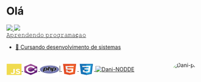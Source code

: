 # Olá
 <div>
 <a href="https://github.com/Daniela-C-L"> 
   <img height="180em" src="https://github-readme-stats.vercel.app/api?username=Daniela-C-L&show_icons=true&theme=tokyonight&include_all_commits=true&count_private=true"/> 
   <img height="180em" src="https://github-readme-stats.vercel.app/api/top-langs/?username=Daniela-C-L&layout=compact&langs_count=6&theme=tokyonight"/>

</div>
𝙰𝚙𝚛𝚎𝚗𝚍𝚎𝚗𝚍𝚘 𝚙𝚛𝚘𝚐𝚛𝚊𝚖𝚊ç𝚊𝚘


- 🔭 Cursando desenvolvimento de sistemas

<div style="display: inline_block"><br>
  <img align="center" alt="Dani-Js" height="30" width="40" src="https://raw.githubusercontent.com/devicons/devicon/master/icons/javascript/javascript-plain.svg">
  <img align="center" alt="Dani-C#" height="30" width="40" src="https://raw.githubusercontent.com/devicons/devicon/master/icons/csharp/csharp-original.svg">
  <img align="center" alt="Dani-PHP" height="40" width="50" src="https://raw.githubusercontent.com/devicons/devicon/master/icons/php/php-original.svg">|
  <img align="center" alt="Dani-HTML" height="30" width="40" src="https://raw.githubusercontent.com/devicons/devicon/master/icons/html5/html5-original.svg">
  <img align="center" alt="Dani-CSS" height="30" width="40" src="https://raw.githubusercontent.com/devicons/devicon/master/icons/css3/css3-original.svg">
  <img align="center" alt="Dani-NODDE" height="30" width="40" src="https://raw.githubusercontent.com/devicons/devicon/master/icons/node/node-original.svg">
 
   <img align="right" alt="Dani-pic" height="150" style="border-radius:50px;" src="https://user-images.githubusercontent.com/127230187/227042992-f884aef7-a58a-47f5-9f2e-5c7e43eaa284.png">
</div>
  
  ##
  
  <div>
    
 </div>
